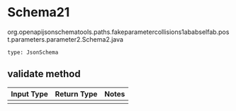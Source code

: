 # Schema21
org.openapijsonschematools.paths.fakeparametercollisions1ababselfab.post.parameters.parameter2.Schema2.java
```
type: JsonSchema
```

## validate method
Input Type | Return Type | Notes
------------ | ------------- | -------------
 |  |
